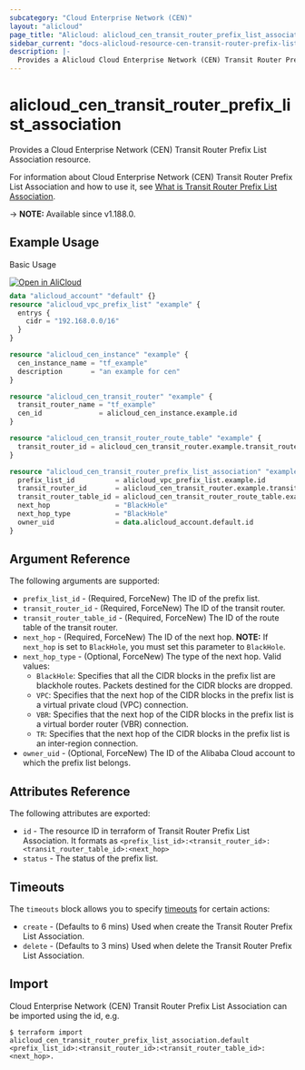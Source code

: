 ```yaml
---
subcategory: "Cloud Enterprise Network (CEN)"
layout: "alicloud"
page_title: "Alicloud: alicloud_cen_transit_router_prefix_list_association"
sidebar_current: "docs-alicloud-resource-cen-transit-router-prefix-list-association"
description: |-
  Provides a Alicloud Cloud Enterprise Network (CEN) Transit Router Prefix List Association resource.
---
```


# alicloud_cen_transit_router_prefix_list_association

Provides a Cloud Enterprise Network (CEN) Transit Router Prefix List Association resource.

For information about Cloud Enterprise Network (CEN) Transit Router Prefix List Association and how to use it, see [What is Transit Router Prefix List Association](https://www.alibabacloud.com/help/en/cloud-enterprise-network/latest/createtransitrouterprefixlistassociation).

-> **NOTE:** Available since v1.188.0.

## Example Usage

Basic Usage

<div style="display: block;margin-bottom: 40px;"><div class="oics-button" style="float: right;position: absolute;margin-bottom: 10px;">
  <a href="https://api.aliyun.com/api-tools/terraform?resource=alicloud_cen_transit_router_prefix_list_association&exampleId=046c9f09-f0e6-09f2-44f2-140f46019d0854d29165&activeTab=example&spm=docs.r.cen_transit_router_prefix_list_association.0.046c9f09f0&intl_lang=EN_US" target="_blank">
    <img alt="Open in AliCloud" src="https://img.alicdn.com/imgextra/i1/O1CN01hjjqXv1uYUlY56FyX_!!6000000006049-55-tps-254-36.svg" style="max-height: 44px; max-width: 100%;">
  </a>
</div></div>

```terraform
data "alicloud_account" "default" {}
resource "alicloud_vpc_prefix_list" "example" {
  entrys {
    cidr = "192.168.0.0/16"
  }
}

resource "alicloud_cen_instance" "example" {
  cen_instance_name = "tf_example"
  description       = "an example for cen"
}

resource "alicloud_cen_transit_router" "example" {
  transit_router_name = "tf_example"
  cen_id              = alicloud_cen_instance.example.id
}

resource "alicloud_cen_transit_router_route_table" "example" {
  transit_router_id = alicloud_cen_transit_router.example.transit_router_id
}

resource "alicloud_cen_transit_router_prefix_list_association" "example" {
  prefix_list_id          = alicloud_vpc_prefix_list.example.id
  transit_router_id       = alicloud_cen_transit_router.example.transit_router_id
  transit_router_table_id = alicloud_cen_transit_router_route_table.example.transit_router_route_table_id
  next_hop                = "BlackHole"
  next_hop_type           = "BlackHole"
  owner_uid               = data.alicloud_account.default.id
}
```

## Argument Reference

The following arguments are supported:

* `prefix_list_id` - (Required, ForceNew) The ID of the prefix list.
* `transit_router_id` - (Required, ForceNew) The ID of the transit router.
* `transit_router_table_id` - (Required, ForceNew) The ID of the route table of the transit router.
* `next_hop` - (Required, ForceNew) The ID of the next hop. **NOTE:** If `next_hop` is set to `BlackHole`, you must set this parameter to `BlackHole`.
* `next_hop_type` - (Optional, ForceNew) The type of the next hop. Valid values:
  - `BlackHole`: Specifies that all the CIDR blocks in the prefix list are blackhole routes. Packets destined for the CIDR blocks are dropped.
  - `VPC`: Specifies that the next hop of the CIDR blocks in the prefix list is a virtual private cloud (VPC) connection.
  - `VBR`: Specifies that the next hop of the CIDR blocks in the prefix list is a virtual border router (VBR) connection.
  - `TR`: Specifies that the next hop of the CIDR blocks in the prefix list is an inter-region connection.
* `owner_uid` - (Optional, ForceNew) The ID of the Alibaba Cloud account to which the prefix list belongs.

## Attributes Reference

The following attributes are exported:

* `id` - The resource ID in terraform of Transit Router Prefix List Association. It formats as `<prefix_list_id>:<transit_router_id>:<transit_router_table_id>:<next_hop>`
* `status` - The status of the prefix list.

## Timeouts

The `timeouts` block allows you to specify [timeouts](https://www.terraform.io/docs/configuration-0-11/resources.html#timeouts) for certain actions:

* `create` - (Defaults to 6 mins) Used when create the Transit Router Prefix List Association.
* `delete` - (Defaults to 3 mins) Used when delete the Transit Router Prefix List Association.

## Import

Cloud Enterprise Network (CEN) Transit Router Prefix List Association can be imported using the id, e.g.

```shell
$ terraform import alicloud_cen_transit_router_prefix_list_association.default <prefix_list_id>:<transit_router_id>:<transit_router_table_id>:<next_hop>.
```